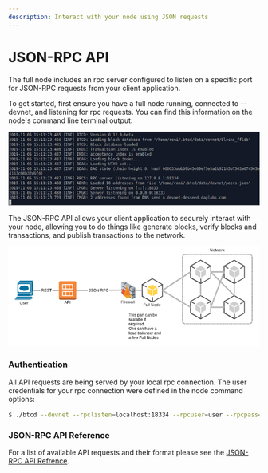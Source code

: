 ```yaml
---
description: Interact with your node using JSON requests
---
```


# JSON-RPC API

The full node includes an rpc server configured to listen on a specific port for JSON-RPC requests from your client application.

To get started, first ensure you have a full node running, connected to --devnet, and listening for rpc requests.  You can find this information on the node's command line terminal output:

![full-node Terminal output](../../../.gitbook/assets/full-node-terminal-output.png)

The JSON-RPC API allows your client application to securely interact with your node, allowing you to do things like generate blocks, verify blocks and transactions, and publish transactions to the network.

![Kaspa JSON-RPC Architecture](../../../.gitbook/assets/architecture-v1.png)

### Authentication

All API requests are being served by your local rpc connection. The user credentials for your rpc connection were defined in the node command options:

```bash
$ ./btcd --devnet --rpclisten=localhost:18334 --rpcuser=user --rpcpass=pass --notls --acceptanceindex --txind
```

### JSON-RPC API Reference

For a list of available API requests and their format please see the [JSON-RPC API Refrence](../../../api-reference/rpc-api-ref/).









